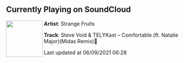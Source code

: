 ## Currently Playing on SoundCloud

[<img align="left" width="100" src="https://i1.sndcdn.com/artworks-000334784754-npfawz-t500x500.jpg">](https://soundcloud.com/strangefruitsmusic/sf031r16)

**Artist**: Strange Fruits 

**Track**: Steve Void & TELYKast – Comfortable (ft. Natalie Major)(Midas Remix)🍉

Last updated at 06/09/2021 06:28
